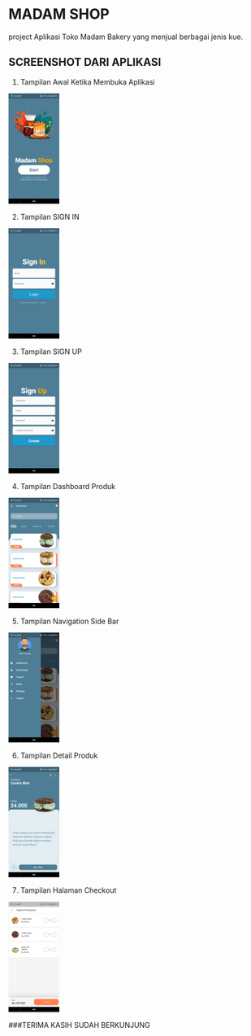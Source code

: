 # MADAM SHOP

project Aplikasi Toko Madam Bakery yang menjual berbagai jenis kue.

## SCREENSHOT DARI APLIKASI
1. Tampilan Awal Ketika Membuka Aplikasi 
<img src="flutter_01.png" alt="Alt Text 1" width="100">

2. Tampilan SIGN IN 
<img src="flutter_02.png" alt="Alt Text 2" width="100">

3. Tampilan SIGN UP 
<img src="flutter_03.png" alt="Alt Text 3" width="100">

4. Tampilan Dashboard Produk 
<img src="flutter_04.png" alt="Alt Text 4" width="100">

5. Tampilan Navigation Side Bar 
<img src="flutter_05.png" alt="Alt Text 5" width="100">

6. Tampilan Detail Produk
<img src="flutter_06.png" alt="Alt Text 6" width="100">

7. Tampilan Halaman Checkout
<img src="flutter_07.png" alt="Alt Text 7" width="100">


###TERIMA KASIH SUDAH BERKUNJUNG
